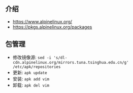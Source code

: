 
## 介绍
- https://www.alpinelinux.org/
- https://pkgs.alpinelinux.org/packages

## 包管理
- 修改镜像源: `sed -i 's/dl-cdn.alpinelinux.org/mirrors.tuna.tsinghua.edu.cn/g' /etc/apk/repositories`
- 更新: `apk update`
- 安装: `apk add vim`
- 卸载: `apk del vim`

